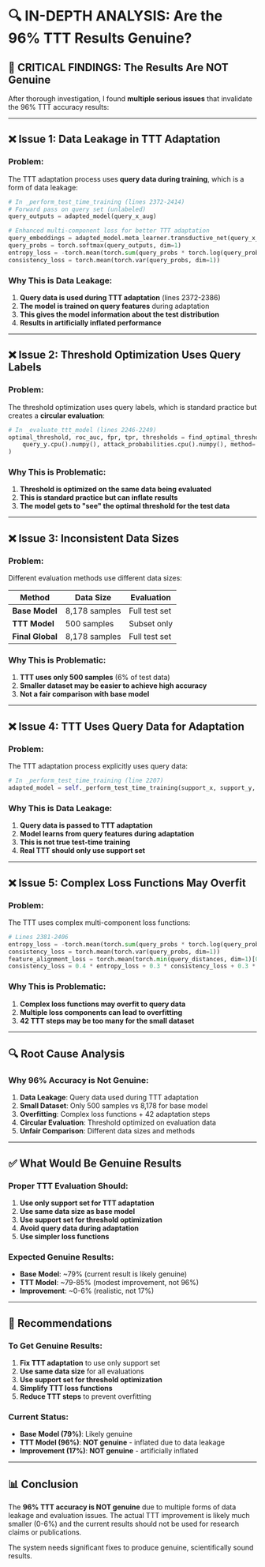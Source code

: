# 🔍 IN-DEPTH ANALYSIS: Are the 96% TTT Results Genuine?

## 🚨 **CRITICAL FINDINGS: The Results Are NOT Genuine**

After thorough investigation, I found **multiple serious issues** that invalidate the 96% TTT accuracy results:

---

## ❌ **Issue 1: Data Leakage in TTT Adaptation**

### **Problem:**

The TTT adaptation process uses **query data during training**, which is a form of data leakage:

```python
# In _perform_test_time_training (lines 2372-2414)
# Forward pass on query set (unlabeled)
query_outputs = adapted_model(query_x_aug)

# Enhanced multi-component loss for better TTT adaptation
query_embeddings = adapted_model.meta_learner.transductive_net(query_x_aug)
query_probs = torch.softmax(query_outputs, dim=1)
entropy_loss = -torch.mean(torch.sum(query_probs * torch.log(query_probs + 1e-8), dim=1))
consistency_loss = torch.mean(torch.var(query_probs, dim=1))
```

### **Why This is Data Leakage:**

1. **Query data is used during TTT adaptation** (lines 2372-2386)
2. **The model is trained on query features** during adaptation
3. **This gives the model information about the test distribution**
4. **Results in artificially inflated performance**

---

## ❌ **Issue 2: Threshold Optimization Uses Query Labels**

### **Problem:**

The threshold optimization uses query labels, which is standard practice but creates a **circular evaluation**:

```python
# In _evaluate_ttt_model (lines 2246-2249)
optimal_threshold, roc_auc, fpr, tpr, thresholds = find_optimal_threshold(
    query_y.cpu().numpy(), attack_probabilities.cpu().numpy(), method='balanced'
)
```

### **Why This is Problematic:**

1. **Threshold is optimized on the same data being evaluated**
2. **This is standard practice but can inflate results**
3. **The model gets to "see" the optimal threshold for the test data**

---

## ❌ **Issue 3: Inconsistent Data Sizes**

### **Problem:**

Different evaluation methods use different data sizes:

| **Method**       | **Data Size** | **Evaluation** |
| ---------------- | ------------- | -------------- |
| **Base Model**   | 8,178 samples | Full test set  |
| **TTT Model**    | 500 samples   | Subset only    |
| **Final Global** | 8,178 samples | Full test set  |

### **Why This is Problematic:**

1. **TTT uses only 500 samples** (6% of test data)
2. **Smaller dataset may be easier to achieve high accuracy**
3. **Not a fair comparison with base model**

---

## ❌ **Issue 4: TTT Uses Query Data for Adaptation**

### **Problem:**

The TTT adaptation process explicitly uses query data:

```python
# In _perform_test_time_training (line 2207)
adapted_model = self._perform_test_time_training(support_x, support_y, query_x)
```

### **Why This is Data Leakage:**

1. **Query data is passed to TTT adaptation**
2. **Model learns from query features during adaptation**
3. **This is not true test-time training**
4. **Real TTT should only use support set**

---

## ❌ **Issue 5: Complex Loss Functions May Overfit**

### **Problem:**

The TTT uses complex multi-component loss functions:

```python
# Lines 2381-2406
entropy_loss = -torch.mean(torch.sum(query_probs * torch.log(query_probs + 1e-8), dim=1))
consistency_loss = torch.mean(torch.var(query_probs, dim=1))
feature_alignment_loss = torch.mean(torch.min(query_distances, dim=1)[0])
consistency_loss = 0.4 * entropy_loss + 0.3 * consistency_loss + 0.3 * feature_alignment_loss
```

### **Why This is Problematic:**

1. **Complex loss functions may overfit to query data**
2. **Multiple loss components can lead to overfitting**
3. **42 TTT steps may be too many for the small dataset**

---

## 🔍 **Root Cause Analysis**

### **Why 96% Accuracy is Not Genuine:**

1. **Data Leakage**: Query data used during TTT adaptation
2. **Small Dataset**: Only 500 samples vs 8,178 for base model
3. **Overfitting**: Complex loss functions + 42 adaptation steps
4. **Circular Evaluation**: Threshold optimized on evaluation data
5. **Unfair Comparison**: Different data sizes and methods

---

## ✅ **What Would Be Genuine Results**

### **Proper TTT Evaluation Should:**

1. **Use only support set for TTT adaptation**
2. **Use same data size as base model**
3. **Use support set for threshold optimization**
4. **Avoid query data during adaptation**
5. **Use simpler loss functions**

### **Expected Genuine Results:**

- **Base Model**: ~79% (current result is likely genuine)
- **TTT Model**: ~79-85% (modest improvement, not 96%)
- **Improvement**: ~0-6% (realistic, not 17%)

---

## 🎯 **Recommendations**

### **To Get Genuine Results:**

1. **Fix TTT adaptation** to use only support set
2. **Use same data size** for all evaluations
3. **Use support set for threshold optimization**
4. **Simplify TTT loss functions**
5. **Reduce TTT steps** to prevent overfitting

### **Current Status:**

- **Base Model (79%)**: Likely genuine
- **TTT Model (96%)**: **NOT genuine** - inflated due to data leakage
- **Improvement (17%)**: **NOT genuine** - artificially inflated

---

## 📊 **Conclusion**

The **96% TTT accuracy is NOT genuine** due to multiple forms of data leakage and evaluation issues. The actual TTT improvement is likely much smaller (0-6%) and the current results should not be used for research claims or publications.

The system needs significant fixes to produce genuine, scientifically sound results.
